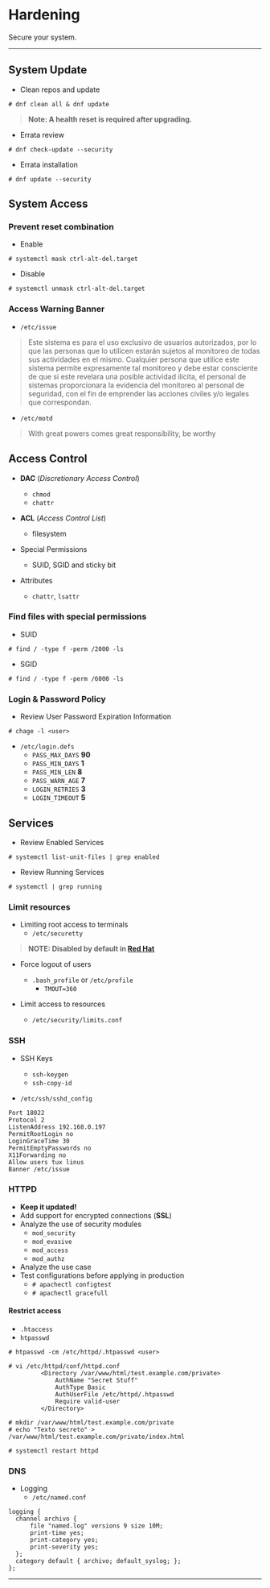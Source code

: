 # Hardening

Secure your system.

---

## System Update

* Clean repos and update

```
# dnf clean all & dnf update 
```

> **Note: A health reset is required after upgrading.**

* Errata review

```
# dnf check-update --security
```

* Errata installation

```
# dnf update --security
```

## System Access

### Prevent reset combination
* Enable

```
# systemctl mask ctrl-alt-del.target
```

* Disable

```
# systemctl unmask ctrl-alt-del.target
```

### Access Warning Banner

* `/etc/issue`

> Este sistema es para el uso exclusivo de usuarios autorizados, por lo que las personas que lo utilicen estarán sujetos al monitoreo de todas sus actividades en el mismo. Cualquier persona que utilice este sistema permite expresamente tal monitoreo y debe estar consciente de que si este revelara una posible actividad ilicita, el personal de sistemas proporcionara la evidencia del monitoreo al personal de seguridad, con el fin de emprender las acciones civiles y/o legales que correspondan.

* `/etc/motd`

> With great powers comes great responsibility, be worthy

## Access Control

* **DAC** (_Discretionary Access Control_)
    * `chmod`
    * `chattr`

* **ACL** (_Access Control List_)
    * filesystem

* Special Permissions
    * SUID, SGID and sticky bit 

* Attributes
    * `chattr`, `lsattr`

### Find files with special permissions
* SUID

```
# find / -type f -perm /2000 -ls
```

* SGID

```
# find / -type f -perm /6000 -ls
```

### Login & Password Policy

* Review User Password Expiration Information

```
# chage -l <user>
```

* `/etc/login.defs`
    * `PASS_MAX_DAYS` **90**
    * `PASS_MIN_DAYS` **1**
    * `PASS_MIN_LEN` **8**
    * `PASS_WARN_AGE` **7**
    * `LOGIN_RETRIES` **3**
    * `LOGIN_TIMEOUT` **5**

## Services

* Review Enabled Services

```
# systemctl list-unit-files | grep enabled
```

* Review Running Services

```
# systemctl | grep running
```

### Limit resources

* Limiting root access to terminals
    * `/etc/securetty`

> **NOTE: Disabled by default in [Red Hat](https://access.redhat.com/documentation/en-us/red_hat_enterprise_linux/8/html/considerations_in_adopting_rhel_8/security_considerations-in-adopting-rhel-8#securetty_security)**

* Force logout of users

    * `.bash_profile` or `/etc/profile`
        * `TMOUT=360`

* Limit access to resources
    * `/etc/security/limits.conf`

### SSH

* SSH Keys
    * `ssh-keygen`
    * `ssh-copy-id`

* `/etc/ssh/sshd_config`

```
Port 18022
Protocol 2
ListenAddress 192.168.0.197
PermitRootLogin no
LoginGraceTime 30
PermitEmptyPasswords no
X11Forwarding no
Allow users tux linus
Banner /etc/issue
```

### HTTPD

* **Keep it updated!**
* Add support for encrypted connections (**SSL**)
* Analyze the use of security modules
    * `mod_security`
    * `mod_evasive`
    * `mod_access`
    * `mod_authz`
* Analyze the use case
* Test configurations before applying in production
    * `# apachectl configtest`
    * `# apachectl gracefull`

####  Restrict access

* `.htaccess`
* `htpasswd`

```
# htpasswd -cm /etc/httpd/.htpasswd <user>

# vi /etc/httpd/conf/httpd.conf
         <Directory /var/www/html/test.example.com/private>
             AuthName "Secret Stuff"
             AuthType Basic
             AuthUserFile /etc/httpd/.htpasswd
             Require valid-user
         </Directory>

# mkdir /var/www/html/test.example.com/private
# echo "Texto secreto" > /var/www/html/test.example.com/private/index.html

# systemctl restart httpd
```

### DNS

* Logging
    * `/etc/named.conf`

```
logging {
  channel archivo {
      file "named.log" versions 9 size 10M;
      print-time yes;
      print-category yes;
      print-severity yes;
  };
  category default { archivo; default_syslog; };
};
```
---
